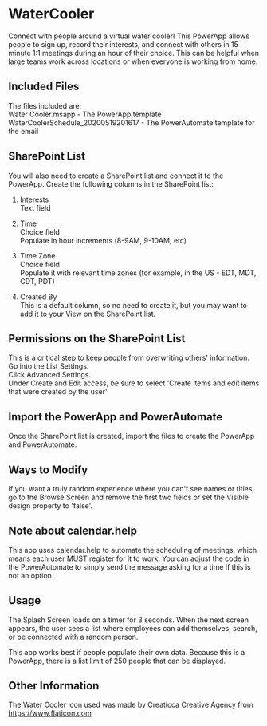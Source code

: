 # WaterCooler
Connect with people around a virtual water cooler!
This PowerApp allows people to sign up, record their interests, and connect with others in 15 minute 1:1 meetings during an hour of their choice. This can be helpful when large teams work across locations or when everyone is working from home.

## Included Files
The files included are:  
Water Cooler.msapp - The PowerApp template  
WaterCoolerSchedule_20200519201617 - The PowerAutomate template for the email

## SharePoint List
You will also need to create a SharePoint list and connect it to the PowerApp. 
Create the following columns in the SharePoint list:

1. Interests  
    Text field

2. Time  
    Choice field  
    Populate in hour increments (8-9AM, 9-10AM, etc)

3. Time Zone  
    Choice field  
    Populate it with relevant time zones (for example, in the US - EDT, MDT, CDT, PDT)
  
4. Created By  
This is a default column, so no need to create it, but you may want to add it to your View on the SharePoint list.

## Permissions on the SharePoint List
This is a critical step to keep people from overwriting others' information.  
Go into the List Settings.  
Click Advanced Settings.  
Under Create and Edit access, be sure to select 'Create items and edit items that were created by the user'

## Import the PowerApp and PowerAutomate
Once the SharePoint list is created, import the files to create the PowerApp and PowerAutomate.

## Ways to Modify
If you want a truly random experience where you can't see names or titles, go to the Browse Screen and remove the first two fields or set the Visible design property to 'false'.

## Note about calendar.help
This app uses calendar.help to automate the scheduling of meetings, which means each user MUST register for it to work. You can adjust the code in the PowerAutomate to simply send the message asking for a time if this is not an option.

## Usage
The Splash Screen loads on a timer for 3 seconds. When the next screen appears, the user sees a list where employees can add themselves, search, or be connected with a random person.

This app works best if people populate their own data. Because this is a PowerApp, there is a list limit of 250 people that can be displayed.

## Other Information
The Water Cooler icon used was made by Creaticca Creative Agency from https://www.flaticon.com
